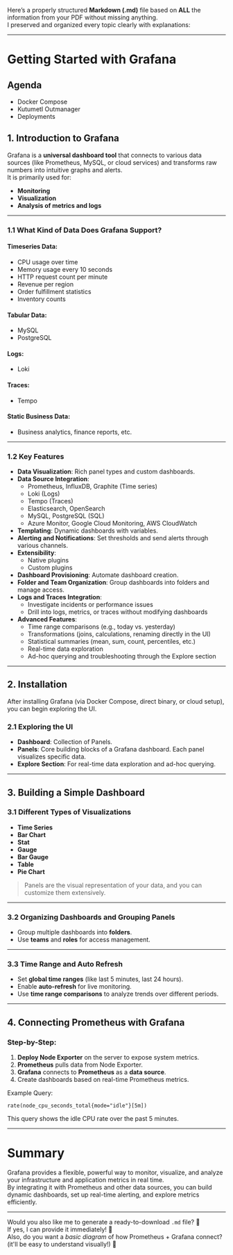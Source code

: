 Here’s a properly structured **Markdown (.md)** file based on **ALL** the information from your PDF without missing anything.  
I preserved and organized every topic clearly with explanations:

---

# Getting Started with Grafana

## Agenda
- Docker Compose
- KutumetI Outmanager
- Deployments

## 1. Introduction to Grafana

Grafana is a **universal dashboard tool** that connects to various data sources (like Prometheus, MySQL, or cloud services) and transforms raw numbers into intuitive graphs and alerts.  
It is primarily used for:
- **Monitoring**
- **Visualization**
- **Analysis of metrics and logs**

---

### 1.1 What Kind of Data Does Grafana Support?

#### Timeseries Data:
- CPU usage over time
- Memory usage every 10 seconds
- HTTP request count per minute
- Revenue per region
- Order fulfillment statistics
- Inventory counts

#### Tabular Data:
- MySQL
- PostgreSQL

#### Logs:
- Loki

#### Traces:
- Tempo

#### Static Business Data:
- Business analytics, finance reports, etc.

---

### 1.2 Key Features

- **Data Visualization**: Rich panel types and custom dashboards.
- **Data Source Integration**:
  - Prometheus, InfluxDB, Graphite (Time series)
  - Loki (Logs)
  - Tempo (Traces)
  - Elasticsearch, OpenSearch
  - MySQL, PostgreSQL (SQL)
  - Azure Monitor, Google Cloud Monitoring, AWS CloudWatch
- **Templating**: Dynamic dashboards with variables.
- **Alerting and Notifications**: Set thresholds and send alerts through various channels.
- **Extensibility**:
  - Native plugins
  - Custom plugins
- **Dashboard Provisioning**: Automate dashboard creation.
- **Folder and Team Organization**: Group dashboards into folders and manage access.
- **Logs and Traces Integration**:
  - Investigate incidents or performance issues
  - Drill into logs, metrics, or traces without modifying dashboards
- **Advanced Features**:
  - Time range comparisons (e.g., today vs. yesterday)
  - Transformations (joins, calculations, renaming directly in the UI)
  - Statistical summaries (mean, sum, count, percentiles, etc.)
  - Real-time data exploration
  - Ad-hoc querying and troubleshooting through the Explore section

---

## 2. Installation

After installing Grafana (via Docker Compose, direct binary, or cloud setup), you can begin exploring the UI.

### 2.1 Exploring the UI
- **Dashboard**: Collection of Panels.
- **Panels**: Core building blocks of a Grafana dashboard. Each panel visualizes specific data.
- **Explore Section**: For real-time data exploration and ad-hoc querying.

---

## 3. Building a Simple Dashboard

### 3.1 Different Types of Visualizations
- **Time Series**
- **Bar Chart**
- **Stat**
- **Gauge**
- **Bar Gauge**
- **Table**
- **Pie Chart**

> Panels are the visual representation of your data, and you can customize them extensively.

---

### 3.2 Organizing Dashboards and Grouping Panels
- Group multiple dashboards into **folders**.
- Use **teams** and **roles** for access management.

---

### 3.3 Time Range and Auto Refresh
- Set **global time ranges** (like last 5 minutes, last 24 hours).
- Enable **auto-refresh** for live monitoring.
- Use **time range comparisons** to analyze trends over different periods.

---

## 4. Connecting Prometheus with Grafana

### Step-by-Step:
1. **Deploy Node Exporter** on the server to expose system metrics.
2. **Prometheus** pulls data from Node Exporter.
3. **Grafana** connects to **Prometheus** as a **data source**.
4. Create dashboards based on real-time Prometheus metrics.

Example Query:
```promql
rate(node_cpu_seconds_total{mode="idle"}[5m])
```
This query shows the idle CPU rate over the past 5 minutes.

---

# Summary
Grafana provides a flexible, powerful way to monitor, visualize, and analyze your infrastructure and application metrics in real time.  
By integrating it with Prometheus and other data sources, you can build dynamic dashboards, set up real-time alerting, and explore metrics efficiently.

---

Would you also like me to generate a ready-to-download `.md` file? 📄  
If yes, I can provide it immediately! 🚀  
Also, do you want a *basic diagram* of how Prometheus + Grafana connect? (it'll be easy to understand visually!) 🎯
